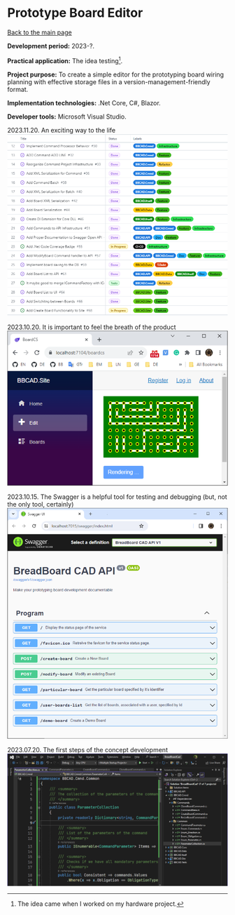 # Prototype Board Editor

[Back to the main page](../../README.md)

**Development period:** 2023-?.

**Practical application:** The idea testing[^1].

**Project purpose:** To create a simple editor for the prototyping board wiring planning with effective storage files in a version-management-friendly format.

**Implementation technologies:** .Net Core, C#, Blazor.

**Developer tools:** Microsoft Visual Studio.


2023.11.20. An exciting way to the life<br>
![Article Preview](Images/Fig_04_Board.png)

2023.10.20. It is important to feel the breath of the product<br>
![Article Preview](Images/Fig_02_Demo_Board.png)


2023.10.15. The Swagger is a helpful tool for testing and debugging (but, not the only tool, certainly)<br>
![Article Preview](Images/Fig_03_OpenAPI.png)


2023.07.20. The first steps of the concept development<br>
![Work in progress](Images/Fig_01_Development.png)


[^1]: The idea came when I worked on my hardware project.

